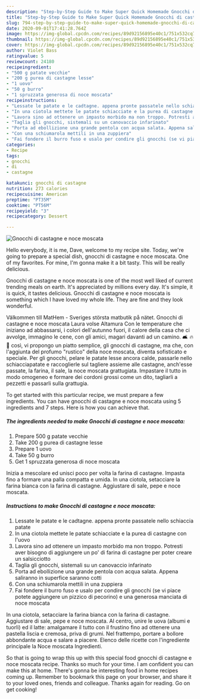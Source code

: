 ```yaml
---
description: "Step-by-Step Guide to Make Super Quick Homemade Gnocchi di castagne e noce moscata"
title: "Step-by-Step Guide to Make Super Quick Homemade Gnocchi di castagne e noce moscata"
slug: 794-step-by-step-guide-to-make-super-quick-homemade-gnocchi-di-castagne-e-noce-moscata
date: 2020-09-01T17:41:28.764Z
image: https://img-global.cpcdn.com/recipes/89d92156895e40c1/751x532cq70/gnocchi-di-castagne-e-noce-moscata-recipe-main-photo.jpg
thumbnail: https://img-global.cpcdn.com/recipes/89d92156895e40c1/751x532cq70/gnocchi-di-castagne-e-noce-moscata-recipe-main-photo.jpg
cover: https://img-global.cpcdn.com/recipes/89d92156895e40c1/751x532cq70/gnocchi-di-castagne-e-noce-moscata-recipe-main-photo.jpg
author: Violet Bass
ratingvalue: 5
reviewcount: 24180
recipeingredient:
- "500 g patate vecchie"
- "200 g purea di castagne lesse"
- "1 uovo"
- "50 g burro"
- "1 spruzzata generosa di noce moscata"
recipeinstructions:
- "Lessate le patate e le cadtagne. appena pronte passatele nello schiaccia patate"
- "In una ciotola mettete le patate schiacciate e la purea di castagne con l&#39;uovo"
- "Lavora sino ad ottenere un impasto morbido ma non troppo. Potresti aver bisogno di aggiungere un po&#39; di farina di castagne per poter creare un salsicciotto"
- "Taglia gli gnocchi, sistemali su un canovaccio infarinato"
- "Porta ad ebollizione una grande pentola con acqua salata. Appena saliranno in superfice saranno cotti"
- "Con una schiumarola mettili in una zuppiera"
- "Fai fondere il burro fuso e usalo per condire gli gnocchi (se vi piace potete aggiungere un pizzico di pecorino) e una generosa manciata di noce moscata"
categories:
- Recipe
tags:
- gnocchi
- di
- castagne

katakunci: gnocchi di castagne 
nutrition: 273 calories
recipecuisine: American
preptime: "PT35M"
cooktime: "PT56M"
recipeyield: "3"
recipecategory: Dessert

---
```



![Gnocchi di castagne e noce moscata](https://img-global.cpcdn.com/recipes/89d92156895e40c1/751x532cq70/gnocchi-di-castagne-e-noce-moscata-recipe-main-photo.jpg)

Hello everybody, it is me, Dave, welcome to my recipe site. Today, we're going to prepare a special dish, gnocchi di castagne e noce moscata. One of my favorites. For mine, I'm gonna make it a bit tasty. This will be really delicious.

Gnocchi di castagne e noce moscata is one of the most well liked of current trending meals on earth. It's appreciated by millions every day. It's simple, it is quick, it tastes delicious. Gnocchi di castagne e noce moscata is something which I have loved my whole life. They are fine and they look wonderful.

Välkommen till MatHem - Sveriges största matbutik på nätet. Gnocchi di castagne e noce moscata Laura volse Altamura Con le temperature che iniziano ad abbassarsi, i colori dell&#39;autunno fuori, il calore della casa che ci avvolge, immagino le cene, con gli amici, magari davanti ad un camino. 🛋 🔥 🍂 così, vi propongo un piatto semplice, gli gnocchi di castagne, ma che, con l&#39;aggiunta del profumo &#34;rustico&#34; della noce moscata, diventa sofisticato e speciale. Per gli gnocchi, pelare le patate lesse ancora calde, passarle nello schiacciapatate e raccoglierle sul tagliere assieme alle castagne, anch&#39;esse passate, la farina, il sale, la noce moscata grattugiata. Impastare il tutto in modo omogeneo e formare dei cordoni grossi come un dito, tagliarli a pezzetti e passarli sulla grattugia.


To get started with this particular recipe, we must prepare a few ingredients. You can have gnocchi di castagne e noce moscata using 5 ingredients and 7 steps. Here is how you can achieve that.

<!--inarticleads1-->

##### The ingredients needed to make Gnocchi di castagne e noce moscata:

1. Prepare 500 g patate vecchie
1. Take 200 g purea di castagne lesse
1. Prepare 1 uovo
1. Take 50 g burro
1. Get 1 spruzzata generosa di noce moscata


Inizia a mescolare ed unisci poco per volta la farina di castagne. Impasta fino a formare una palla compatta e umida. In una ciotola, setacciare la farina bianca con la farina di castagne. Aggiustare di sale, pepe e noce moscata. 

<!--inarticleads2-->

##### Instructions to make Gnocchi di castagne e noce moscata:

1. Lessate le patate e le cadtagne. appena pronte passatele nello schiaccia patate
1. In una ciotola mettete le patate schiacciate e la purea di castagne con l&#39;uovo
1. Lavora sino ad ottenere un impasto morbido ma non troppo. Potresti aver bisogno di aggiungere un po&#39; di farina di castagne per poter creare un salsicciotto
1. Taglia gli gnocchi, sistemali su un canovaccio infarinato
1. Porta ad ebollizione una grande pentola con acqua salata. Appena saliranno in superfice saranno cotti
1. Con una schiumarola mettili in una zuppiera
1. Fai fondere il burro fuso e usalo per condire gli gnocchi (se vi piace potete aggiungere un pizzico di pecorino) e una generosa manciata di noce moscata


In una ciotola, setacciare la farina bianca con la farina di castagne. Aggiustare di sale, pepe e noce moscata. Al centro, unire le uova (albumi e tuorli) ed il latte: amalgamare il tutto con il frustino fino ad ottenere una pastella liscia e cremosa, priva di grumi. Nel frattempo, portare a bollore abbondante acqua e salare a piacere. Elenco delle ricette con l&#39;ingrediente principale la Noce moscata Ingredienti. 

So that is going to wrap this up with this special food gnocchi di castagne e noce moscata recipe. Thanks so much for your time. I am confident you can make this at home. There's gonna be interesting food in home recipes coming up. Remember to bookmark this page on your browser, and share it to your loved ones, friends and colleague. Thanks again for reading. Go on get cooking!
